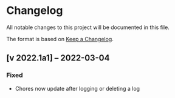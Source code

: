 Changelog
=========

All notable changes to this project will be documented in this file.

The format is based on [Keep a Changelog](https://keepachangelog.com/en/1.0.0/).


[v 2022.1a1] – 2022-03-04
-----------------
### Fixed
- Chores now update after logging or deleting a log

<!--
[v 2022.0] – 2022-01-01
-----------------------
### Added
### Changed
### Deprecated
### Removed
### Fixed
### Security
-->
